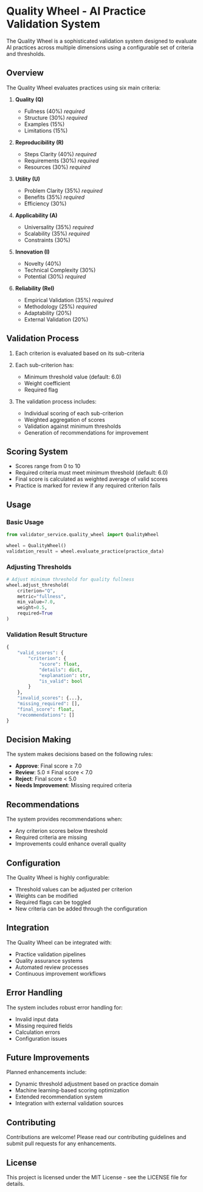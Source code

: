 # Quality Wheel - AI Practice Validation System

The Quality Wheel is a sophisticated validation system designed to evaluate AI practices across multiple dimensions using a configurable set of criteria and thresholds.

## Overview

The Quality Wheel evaluates practices using six main criteria:

1. **Quality (Q)**
   - Fullness (40%) *required*
   - Structure (30%) *required*
   - Examples (15%)
   - Limitations (15%)

2. **Reproducibility (R)**
   - Steps Clarity (40%) *required*
   - Requirements (30%) *required*
   - Resources (30%) *required*

3. **Utility (U)**
   - Problem Clarity (35%) *required*
   - Benefits (35%) *required*
   - Efficiency (30%)

4. **Applicability (A)**
   - Universality (35%) *required*
   - Scalability (35%) *required*
   - Constraints (30%)

5. **Innovation (I)**
   - Novelty (40%)
   - Technical Complexity (30%)
   - Potential (30%) *required*

6. **Reliability (Rel)**
   - Empirical Validation (35%) *required*
   - Methodology (25%) *required*
   - Adaptability (20%)
   - External Validation (20%)

## Validation Process

1. Each criterion is evaluated based on its sub-criteria
2. Each sub-criterion has:
   - Minimum threshold value (default: 6.0)
   - Weight coefficient
   - Required flag

3. The validation process includes:
   - Individual scoring of each sub-criterion
   - Weighted aggregation of scores
   - Validation against minimum thresholds
   - Generation of recommendations for improvement

## Scoring System

- Scores range from 0 to 10
- Required criteria must meet minimum threshold (default: 6.0)
- Final score is calculated as weighted average of valid scores
- Practice is marked for review if any required criterion fails

## Usage

### Basic Usage
```python
from validator_service.quality_wheel import QualityWheel

wheel = QualityWheel()
validation_result = wheel.evaluate_practice(practice_data)
```

### Adjusting Thresholds
```python
# Adjust minimum threshold for quality fullness
wheel.adjust_threshold(
    criterion="Q",
    metric="fullness",
    min_value=7.0,
    weight=0.5,
    required=True
)
```

### Validation Result Structure
```python
{
    "valid_scores": {
        "criterion": {
            "score": float,
            "details": dict,
            "explanation": str,
            "is_valid": bool
        }
    },
    "invalid_scores": {...},
    "missing_required": [],
    "final_score": float,
    "recommendations": []
}
```

## Decision Making

The system makes decisions based on the following rules:
- **Approve**: Final score ≥ 7.0
- **Review**: 5.0 ≤ Final score < 7.0
- **Reject**: Final score < 5.0
- **Needs Improvement**: Missing required criteria

## Recommendations

The system provides recommendations when:
- Any criterion scores below threshold
- Required criteria are missing
- Improvements could enhance overall quality

## Configuration

The Quality Wheel is highly configurable:
- Threshold values can be adjusted per criterion
- Weights can be modified
- Required flags can be toggled
- New criteria can be added through the configuration

## Integration

The Quality Wheel can be integrated with:
- Practice validation pipelines
- Quality assurance systems
- Automated review processes
- Continuous improvement workflows

## Error Handling

The system includes robust error handling for:
- Invalid input data
- Missing required fields
- Calculation errors
- Configuration issues

## Future Improvements

Planned enhancements include:
- Dynamic threshold adjustment based on practice domain
- Machine learning-based scoring optimization
- Extended recommendation system
- Integration with external validation sources

## Contributing

Contributions are welcome! Please read our contributing guidelines and submit pull requests for any enhancements.

## License

This project is licensed under the MIT License - see the LICENSE file for details. 